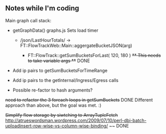 Notes while I'm coding
-----------------------


Main graph call stack:
- getGraphData()  graphs.js   Sets load timer
    - /json/LastHourTotals/<arg> -> FT::FlowTrackWeb::Main::aggergateBucketJSON(arg)
        - FT::FlowTrack::getSumBucketsForLast( 120, 180 )  ~~** This needs to take variable args **~~ DONE


- Add ip pairs to getSumBucketsForTimeRange
- Add ip pairs to the getInternal/Ingress/Egress calls
- Possible re-factor to hash arguments?


~~need to refactor the 3 foreach loops in getSumBuckets~~ DONE  Different approach than above, but the goal was met.  :)

~~Simplify flow storage by siwtching to ArrayTupleFetch~~
http://atrueswordsman.wordpress.com/2009/07/10/perl-dbi-batch-uploadinsert-row-wise-vs-column-wise-binding/ ~~ 
DONE
